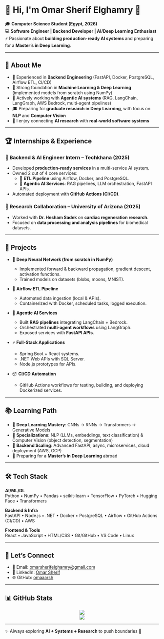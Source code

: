 # 🚀 Hi, I'm Omar Sherif Elghamry 👋  

🎓 **Computer Science Student (Egypt, 2026)**  
💻 **Software Engineer | Backend Developer | AI/Deep Learning Enthusiast**  
⚡ Passionate about **building production-ready AI systems** and preparing for a **Master’s in Deep Learning**.  

---

## 🌟 About Me  

- 🔧 Experienced in **Backend Engineering** (FastAPI, Docker, PostgreSQL, Airflow ETL, CI/CD)  
- 🤖 Strong foundation in **Machine Learning & Deep Learning** (implemented models from scratch using NumPy)  
- 🧠 Actively working with **Agentic AI systems** (RAG, LangChain, LangGraph, AWS Bedrock, multi-agent pipelines)  
- 🎓 Preparing for **graduate research in Deep Learning**, with focus on **NLP** and **Computer Vision**  
- 🧩 I enjoy connecting **AI research** with **real-world software systems**  

---

## 🏆 Internships & Experience  

### 💼 **Backend & AI Engineer Intern – Techkhana** (2025)  
- Developed **production-ready services** in a multi-service AI system.  
- Owned 2 out of 4 core services:  
  - 🔄 **ETL Pipeline** using Airflow, Docker, and PostgreSQL.  
  - 🤖 **Agentic AI Services**: RAG pipelines, LLM orchestration, FastAPI APIs.  
- Automated deployment with **GitHub Actions (CI/CD)**.  

### 🔬 **Research Collaboration – University of Arizona** (2025)  
- Worked with **Dr. Hesham Sadek** on **cardiac regeneration research**.  
- Focused on **data processing and analysis pipelines** for biomedical datasets.  

---

## 🚀 Projects  

- 🧩 **Deep Neural Network (from scratch in NumPy)**  
  - Implemented forward & backward propagation, gradient descent, activation functions.  
  - Trained models on datasets (blobs, moons, MNIST).  

- 🔄 **Airflow ETL Pipeline**  
  - Automated data ingestion (local & APIs).  
  - Containerized with Docker, scheduled tasks, logged execution.  

- 🤖 **Agentic AI Services**  
  - Built **RAG pipelines** integrating LangChain + Bedrock.  
  - Orchestrated **multi-agent workflows** using LangGraph.  
  - Exposed services with **FastAPI APIs**.  

- ⚡ **Full-Stack Applications**  
  - Spring Boot + React systems.  
  - .NET Web APIs with SQL Server.  
  - Node.js prototypes for APIs.  

- 📦 **CI/CD Automation**  
  - GitHub Actions workflows for testing, building, and deploying Dockerized services.  

---

## 📚 Learning Path  

- 🧠 **Deep Learning Mastery**: CNNs → RNNs → Transformers → Generative Models  
- 🔬 **Specializations**: NLP (LLMs, embeddings, text classification) & Computer Vision (object detection, segmentation)  
- 🌱 **Backend Scaling**: Advanced FastAPI, async, microservices, cloud deployment (AWS, GCP)  
- 🎯 Preparing for a **Master’s in Deep Learning** abroad  

---

## 🛠️ Tech Stack  

**AI/ML/DL**  
Python • NumPy • Pandas • scikit-learn • TensorFlow • PyTorch • Hugging Face • Transformers  

**Backend & Infra**  
FastAPI • Node.js • .NET • Docker • PostgreSQL • Airflow • GitHub Actions (CI/CD) • AWS  

**Frontend & Tools**  
React • JavaScript • HTML/CSS • Git/GitHub • VS Code • Linux  

---

## 🤝 Let’s Connect  

- 📧 Email: [omarsherifelghamry@gmail.com](mailto:omarsherifelghamry@gmail.com)  
- 🔗 LinkedIn: [Omar Sherif](https://www.linkedin.com/in/omar-sherif-3a7256248/)  
- 🌐 GitHub: [omaaarsh](https://github.com/omaaarsh)  

---

## 📊 GitHub Stats  

<p align="center">
  <img src="https://github-readme-stats.vercel.app/api?username=omaaarsh&show_icons=true&count_private=true&hide=prs&theme=tokyonight" />
  <br/>
  <img src="https://github-readme-stats.vercel.app/api/top-langs/?username=omaaarsh&layout=compact&theme=tokyonight" />
</p>  

---

✨ Always exploring **AI + Systems + Research** to push boundaries 🚀  
